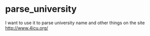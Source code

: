 # parse_university
I want to use it to parse university name and other things on the site http://www.4icu.org/ 
